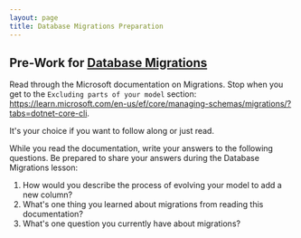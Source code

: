 ```yaml
---
layout: page
title: Database Migrations Preparation
---
```


## Pre-Work for [Database Migrations](/module2/lessons/Week5/DatabaseMigrations)

Read through the Microsoft documentation on Migrations. Stop when you get to the `Excluding parts of your model` section: https://learn.microsoft.com/en-us/ef/core/managing-schemas/migrations/?tabs=dotnet-core-cli. 

It's your choice if you want to follow along or just read.

While you read the documentation, write your answers to the following questions. Be prepared to share your answers during the Database Migrations lesson:

1. How would you describe the process of evolving your model to add a new column?
1. What's one thing you learned about migrations from reading this documentation?
1. What's one question you currently have about migrations?